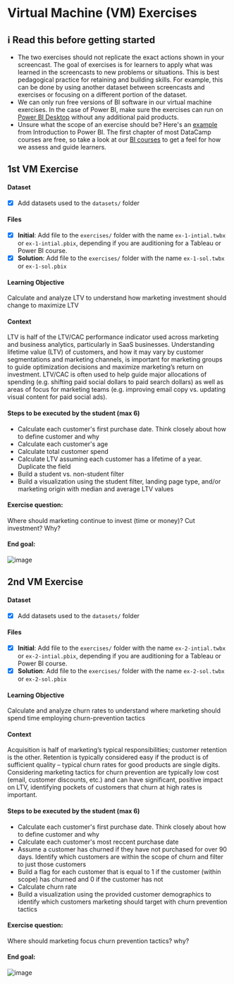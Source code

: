 # Virtual Machine (VM) Exercises

## :information_source: Read this before getting started
- The two exercises should not replicate the exact actions shown in your screencast. The goal of exercises is for learners to apply what was learned in the screencasts to new problems or situations. This is best pedagogical practice for retaining and building skills. For example, this can be done by using another dataset between screencasts and exercises or focusing on a different portion of the dataset.
- We can only run free versions of BI software in our virtual machine exercises. In the case of Power BI, make sure the exercises can run on [Power BI Desktop](https://powerbi.microsoft.com/en-us/desktop/) without any additional paid products. 
- Unsure what the scope of an exercise should be? Here's an [example](https://campus.datacamp.com/courses/introduction-to-power-bi/getting-started-with-power-bi?ex=14) from Introduction to Power BI. The first chapter of most DataCamp courses are free, so take a look at our [BI courses](https://learn.datacamp.com/courses?technologies=Tableau&technologies=Power%20BI) to get a feel for how we assess and guide learners.

## 1st VM Exercise

#### Dataset

- [X] Add datasets used to the `datasets/` folder

#### Files

- [X] **Initial**: Add file to the `exercises/`  folder with the name `ex-1-intial.twbx` or `ex-1-intial.pbix`, depending if you are auditioning for a Tableau or Power BI course.
- [X] **Solution**: Add file to the `exercises/`  folder with the name `ex-1-sol.twbx` or `ex-1-sol.pbix`

#### Learning Objective

Calculate and analyze LTV to understand how marketing investment should change to maximize LTV

#### Context

LTV is half of the LTV/CAC performance indicator used across marketing and business analytics, particularly in SaaS businesses. Understanding lifetime value (LTV) of customers, and how it may vary by customer segmentations and marketing channels, is important for marketing groups to guide optimization decisions and maximize marketing’s return on investment. LTV/CAC is often used to help guide major allocations of spending (e.g. shifting paid social dollars to paid search dollars) as well as areas of focus for marketing teams (e.g. improving email copy vs. updating visual content for paid social ads).

#### Steps to be executed by the student (max 6)
- Calculate each customer's first purchase date. Think closely about how to define customer and why
- Calculate each customer's age
- Calculate total customer spend
- Calculate LTV assuming each customer has a lifetime of a year. Duplicate the field
- Build a student vs. non-student filter
- Build a visualization using the student filter, landing page type, and/or marketing origin with median and average LTV values

#### Exercise question:
Where should marketing continue to invest (time or money)? Cut investment? Why?

#### End goal:

![image](https://user-images.githubusercontent.com/122172327/211172162-a259ba36-22cb-4b76-9ce0-9cc6ee5d3112.png)
## 2nd VM Exercise

#### Dataset

- [X] Add datasets used to the `datasets/` folder

#### Files

- [X] **Initial**: Add file to the `exercises/`  folder with the name `ex-2-intial.twbx` or `ex-2-intial.pbix`, depending if you are auditioning for a Tableau or Power BI course.
- [X] **Solution**: Add file to the `exercises/`  folder with the name `ex-2-sol.twbx` or `ex-2-sol.pbix`

#### Learning Objective

Calculate and analyze churn rates to understand where marketing should spend time employing churn-prevention tactics

#### Context

Acquisition is half of marketing’s typical responsibilities; customer retention is the other. Retention is typically considered easy if the product is of sufficient quality – typical churn rates for good products are single digits. Considering marketing tactics for churn prevention are typically low cost (email, customer discounts, etc.) and can have significant, positive impact on LTV, identifying pockets of customers that churn at high rates is important.

#### Steps to be executed by the student (max 6)

- Calculate each customer's first purchase date. Think closely about how to define customer and why
- Calculate each customer's most reccent purchase date
- Assume a customer has churned if they have not purchased for over 90 days. Identify which customers are within the scope of churn and filter to just those customers
- Build a flag for each customer that is equal to 1 if the customer (within scope) has churned and 0 if the customer has not
- Calculate churn rate
- Build a visualization using the provided customer demographics to identify which customers marketing should target with churn prevention tactics

#### Exercise question:
Where should marketing focus churn prevention tactics? why?

#### End goal:
![image](https://user-images.githubusercontent.com/122172327/211172530-b765f5dc-4a18-4a4f-a7fe-e128711bd3b4.png)


